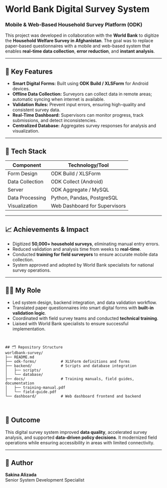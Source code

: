 # World Bank Digital Survey System
### Mobile & Web-Based Household Survey Platform (ODK)

This project was developed in collaboration with the **World Bank** to digitize the **Household Welfare Survey in Afghanistan**. The goal was to replace paper-based questionnaires with a mobile and web-based system that enables **real-time data collection**, **error reduction**, and **instant analysis**.

---

## 🚀 Key Features
- **Smart Digital Forms:** Built using **ODK Build / XLSForm** for Android devices.
- **Offline Data Collection:** Surveyors can collect data in remote areas; automatic syncing when internet is available.
- **Validation Rules:** Prevent input errors, ensuring high-quality and consistent survey data.
- **Real-Time Dashboard:** Supervisors can monitor progress, track submissions, and detect inconsistencies.
- **Centralized Database:** Aggregates survey responses for analysis and visualization.

---

## 🧰 Tech Stack
| Component         | Technology/Tool |
|------------------|----------------|
| Form Design       | ODK Build / XLSForm |
| Data Collection   | ODK Collect (Android) |
| Server            | ODK Aggregate / MySQL |
| Data Processing   | Python, Pandas, PostgreSQL |
| Visualization     | Web Dashboard for Supervisors |

---

## 📈 Achievements & Impact
- Digitized **50,000+ household surveys**, eliminating manual entry errors.
- Reduced validation and analysis time from weeks to **real-time**.
- Conducted **training for field surveyors** to ensure accurate mobile data collection.
- System approved and adopted by World Bank specialists for national survey operations.

---

## 👩‍💻 My Role
- Led system design, backend integration, and data validation workflow.
- Translated paper questionnaires into smart digital forms with **built-in validation logic**.
- Coordinated with field survey teams and conducted **technical training**.
- Liaised with World Bank specialists to ensure successful implementation.

```


## 🗂 Repository Structure
worldbank-survey/
├── README.md
├── odk-forms/           # XLSForm definitions and forms
├── backend/             # Scripts and database integration
│   ├── scripts/
│   └── database/
├── docs/                # Training manuals, field guides, documentation
│   ├── training-manual.pdf
│   └── field-guide.pdf
└── dashboard/           # Web dashboard frontend and backend



```

## 🌟 Outcome
This digital survey system improved **data quality**, accelerated survey analysis, and supported **data-driven policy decisions**. It modernized field operations while ensuring accessibility in areas with limited connectivity.

---

## 📌 Author
**Sakina Alizada**  
Senior System Development Specialist
